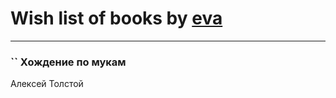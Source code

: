 # Wish list of books by [eva](https://plus.google.com/u/0/111656270551033014778/)
---

### `` Хождение по мукам
Алексей Толстой


